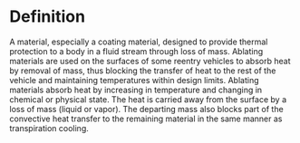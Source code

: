 # Definition

A material, especially a coating material, designed to provide thermal
protection to a body in a fluid stream through loss of mass. Ablating
materials are used on the surfaces of some reentry vehicles to absorb
heat by removal of mass, thus blocking the transfer of heat to the rest
of the vehicle and maintaining temperatures within design limits.
Ablating materials absorb heat by increasing in temperature and changing
in chemical or physical state. The heat is carried away from the surface
by a loss of mass (liquid or vapor). The departing mass also blocks part
of the convective heat transfer to the remaining material in the same
manner as transpiration cooling.
